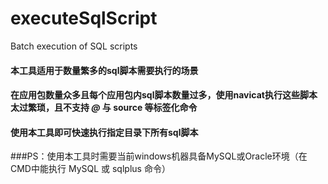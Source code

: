 # executeSqlScript
Batch execution of SQL scripts


#### 本工具适用于数量繁多的sql脚本需要执行的场景
#### 在应用包数量众多且每个应用包内sql脚本数量过多，使用navicat执行这些脚本太过繁琐，且不支持 *@* 与 **source** 等标签化命令
#### 使用本工具即可快速执行指定目录下所有sql脚本

###PS：使用本工具时需要当前windows机器具备MySQL或Oracle环境（在CMD中能执行 MySQL 或 sqlplus 命令）